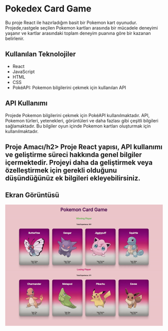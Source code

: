<h1>Pokedex Card Game</h1>

Bu proje React ile hazırladığım basit bir Pokemon kart oyunudur. Projede,rastgele seçilen Pokemon kartları arasında bir mücadele deneyimi yaşanır ve kartlar arasındaki toplam deneyim puanına göre bir kazanan belirlenir.

<h2> Kullanılan Teknolojiler </h2>

<ul>
<li>React</li>
<li>JavaScript</li>
<li>HTML</li>
<li>CSS</li>
<li>PokéAPI: Pokemon bilgilerini çekmek için kullanılan API</li>
</ul>


<h2> API Kullanımı </h2>
Projede Pokemon bilgilerini çekmek için PokéAPI kullanılmaktadır. API, Pokemon türleri, yetenekleri, görüntüleri ve daha fazlası gibi çeşitli bilgileri sağlamaktadır. Bu bilgiler oyun içinde Pokemon kartları oluşturmak için kullanılmaktadır.

<h2> Proje Amacı/h2>
 Proje React yapısı, API kullanımı ve geliştirme süreci hakkında genel bilgiler içermektedir. Projeyi daha da geliştirmek veya özelleştirmek için gerekli olduğunu düşündüğünüz ek bilgileri ekleyebilirsiniz.

<h2>Ekran Görüntüsü</h2>

![](./public/pokedexg.gif)